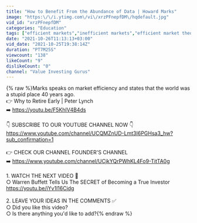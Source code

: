```yaml
---
title: "How to Benefit From the Abundance of Data | Howard Marks"
image: "https:\/\/i.ytimg.com\/vi\/xrzPFnepfDM\/hqdefault.jpg"
vid_id: "xrzPFnepfDM"
categories: "Education"
tags: ["efficient markets","inefficient markets","efficient market theory"]
date: "2021-10-26T11:13:13+03:00"
vid_date: "2021-10-25T19:38:14Z"
duration: "PT7M25S"
viewcount: "138"
likeCount: "9"
dislikeCount: "0"
channel: "Value Investing Gurus"
---
```

{% raw %}Marks speaks on market efficiency and states that the world was a stupid place 40 years ago.<br />👉 Why to Retire Early | Peter Lynch<br />➡️ <a rel="nofollow" target="blank" href="https://youtu.be/F5KhIV4B4ds">https://youtu.be/F5KhIV4B4ds</a><br /><br />👇 SUBSCRIBE TO OUR YOUTUBE CHANNEL NOW 👇<br /><a rel="nofollow" target="blank" href="https://www.youtube.com/channel/UCQMZnUD-Lmt3I6PGHsa3_hw?sub_confirmation=1">https://www.youtube.com/channel/UCQMZnUD-Lmt3I6PGHsa3_hw?sub_confirmation=1</a><br /><br />👉 CHECK OUR CHANNEL FOUNDER'S CHANNEL<br />➡️ <a rel="nofollow" target="blank" href="https://www.youtube.com/channel/UCjkYQrPWhKL4Fo9-TitTA0g">https://www.youtube.com/channel/UCjkYQrPWhKL4Fo9-TitTA0g</a><br /><br />1. WATCH THE NEXT VIDEO 🎦<br />○ Warren Buffett Tells Us The SECRET of Becoming a True Investor<br /><a rel="nofollow" target="blank" href="https://youtu.be/iYv1l16Cidg">https://youtu.be/iYv1l16Cidg</a><br /><br />2. LEAVE YOUR IDEAS IN THE COMMENTS ✅<br />○ Did you like this video?<br />○ Is there anything you'd like to add?{% endraw %}
